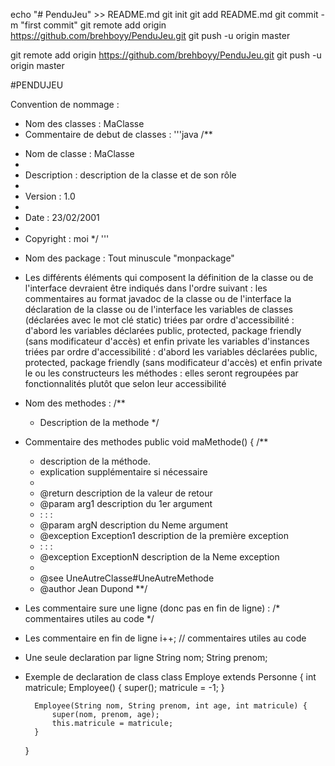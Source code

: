 echo "# PenduJeu" >> README.md
git init
git add README.md
git commit -m "first commit"
git remote add origin https://github.com/brehboyy/PenduJeu.git
git push -u origin master


git remote add origin https://github.com/brehboyy/PenduJeu.git
git push -u origin master

#PENDUJEU

Convention de nommage : 
- Nom des classes : MaClasse
- Commentaire de debut de classes :
'''java
/**
* Nom de classe : MaClasse
*
* Description   : description de la classe et de son rôle 
*
* Version       : 1.0
*
* Date          : 23/02/2001
* 
* Copyright     : moi
*/
'''


- Nom des package : Tout minuscule "monpackage"

- Les différents éléments qui composent la définition de la classe ou de l'interface devraient être indiqués dans l'ordre suivant :
    les commentaires au format javadoc de la classe ou de l'interface
    la déclaration de la classe ou de l'interface
    les variables de classes (déclarées avec le mot clé static) triées par ordre d'accessibilité : d'abord les variables déclarées public, protected, package friendly (sans modificateur d'accès) et enfin private
    les variables d'instances triées par ordre d'accessibilité : d'abord les variables déclarées public, protected, package friendly (sans modificateur d'accès) et enfin private
    le ou les constructeurs
    les méthodes : elles seront regroupées par fonctionnalités plutôt que selon leur accessibilité

- Nom des methodes : 
    /**
    *  Description de la methode
    */

- Commentaire des methodes
    public void maMethode() {
    /** 
    * description de la méthode.
    * explication supplémentaire si nécessaire 
    *  
    * @return      description de la valeur de retour 
    * @param       arg1 description du 1er argument 
    *    :           :         : 
    * @param       argN description du Neme argument 
    * @exception   Exception1  description de la première exception 
    *    :           :         : 
    * @exception ExceptionN  description de la Neme exception 
    * 
    * @see UneAutreClasse#UneAutreMethode 
    * @author   Jean Dupond 
    **/

- Les commentaire sure une ligne (donc pas en fin de ligne) : 
    /* commentaires utiles au code */
        
- Les commentaire en fin de ligne
    i++;         // commentaires utiles au code
- Une seule declaration par ligne 
    String nom;
    String prenom;

- Exemple de declaration de class
    class Employe extends Personne {
        int matricule;
        Employee() {
            super();
            matricule = -1;
        }
        
        Employee(String nom, String prenom, int age, int matricule) {
            super(nom, prenom, age);
            this.matricule = matricule;
        }
    }
    
